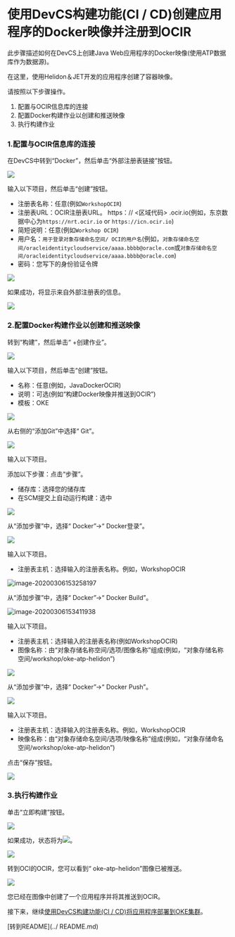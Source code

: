 使用DevCS构建功能(CI / CD)创建应用程序的Docker映像并注册到OCIR
=======
此步骤描述如何在DevCS上创建Java Web应用程序的Docker映像(使用ATP数据库作为数据源)。

在这里，使用Helidon＆JET开发的应用程序创建了容器映像。

请按照以下步骤操作。

1. 配置与OCIR信息库的连接
2. 配置Docker构建作业以创建和推送映像
3. 执行构建作业

### 1.配置与OCIR信息库的连接

在DevCS中转到“Docker”，然后单击“外部注册表链接”按钮。

![](images/1500.jpg)

输入以下项目，然后单击“创建”按钮。

+ 注册表名称：任意(例如`WorkshopOCIR`)
+ 注册表URL：OCIR注册表URL。 https：// <区域代码> .ocir.io(例如，东京数据中心为`https://nrt.ocir.io` or `https://icn.ocir.io`)
+ 简短说明：任意(例如`Workshop OCIR`)
+ 用户名：`用于登录对象存储命名空间/ OCI的用户名`(例如，`对象存储命名空间/oracleidentitycloudservice/aaaa.bbbb@oracle.com`或`对象存储命名空间/oracleidentitycloudservice/aaaa.bbbb@oracle.com`)
+ 密码：您写下的身份验证令牌

![](images/1510.jpg)

如果成功，将显示来自外部注册表的信息。

![](images/1520.jpg)

### 2.配置Docker构建作业以创建和推送映像

转到“构建”，然后单击“ +创建作业”。

![](images/1530.jpg)

输入以下项目，然后单击“创建”按钮。

+ 名称：任意(例如，JavaDockerOCIR)
+ 说明：可选(例如“构建Docker映像并推送到OCIR”)
+ 模板：OKE

![](images/1540.jpg)

从右侧的“添加Git”中选择“ Git”。

![](images/1550.jpg)

输入以下项目。

添加以下步骤：点击“步骤”。

+ 储存库：选择您的储存库
+ 在SCM提交上自动运行构建：选中

![](images/1560.jpg)

从“添加步骤”中，选择“ Docker”->“ Docker登录”。

![](images/1590.jpg)

输入以下项目。

+ 注册表主机：选择输入的注册表名称。例如，WorkshopOCIR

![image-20200306153258197](images/1610.jpg)

从“添加步骤”中，选择“ Docker”->“ Docker Build”。

![image-20200306153411938](images/1620.jpg)

输入以下项目。

+ 注册表主机：选择输入的注册表名称(例如WorkshopOCIR)
+ 图像名称：由“对象存储名称空间/选项/图像名称”组成(例如，“对象存储名称空间/workshop/oke-atp-helidon”)

![](images/1630.jpg)

从“添加步骤”中，选择“ Docker”->“ Docker Push”。

![](images/1632.jpg)

输入以下项目。

+ 注册表主机：选择输入的注册表名称。例如，WorkshopOCIR
+ 映像名称：由“对象存储命名空间/选项/映像名称”组成(例如，“对象存储命名空间/workshop/oke-atp-helidon”)

点击“保存”按钮。

![](images/1640.jpg)

### 3.执行构建作业

单击“立即构建”按钮。

![](images/1650.jpg)

如果成功，状态将为![](images/status_success.jpg)。

![](images/1660.jpg)

转到OCI的OCIR，您可以看到“ oke-atp-helidon”图像已被推送。

![](images/1690.jpg)

您已经在图像中创建了一个应用程序并将其推送到OCIR。

接下来，继续[使用DevCS构建功能(CI / CD)将应用程序部署到OKE集群](WorkshopGuide900DeployToOKECluster.md)。

[转到README](../ README.md)